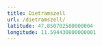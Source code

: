 ```yaml
---
title: Dietramszell
url: /dietramszell/
latitude: 47.850702500000004
longitude: 11.594430800000001
---
```

